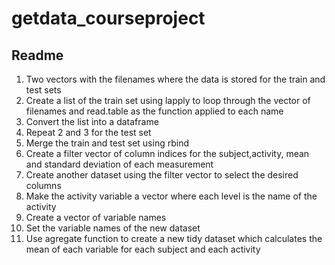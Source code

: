 # getdata_courseproject
## Readme
1. Two vectors with the filenames where the data is stored for the train and test sets
2. Create a list of the train set using lapply to loop through the vector of filenames and read.table as the function applied to each name
3. Convert the list into a dataframe
4. Repeat 2 and 3 for the test set
5. Merge the train and test set using rbind
6. Create a filter vector of column indices for the subject,activity, mean and standard deviation of each measurement
7. Create another dataset using the filter vector to select the desired columns
8. Make the activity variable a vector where each level  is the name of the activity
9. Create a vector of variable names
10. Set the variable names of the new dataset
11. Use agregate function to create a new tidy dataset which calculates the mean of each variable for each subject and each activity
